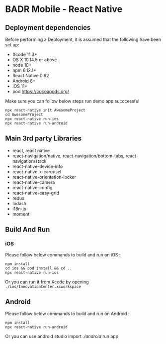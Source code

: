 # BADR Mobile - React Native

## Deployment dependencies

Before performing a Deployment, it is assumed that the following have been set up:

- Xcode 11.3+
- OS X 10.14.5 or above
- node 10+
- npm 6.12.1+
- React Native 0.62
- Android 8+
- iOS 11+
- pod https://cocoapods.org/

Make sure you can follow below steps run demo app succcessful

```
npx react-native init AwesomeProject
cd AwesomeProject
npx react-native run-ios
npx react-native run-android
```


## Main 3rd party Libraries

- react, react native
- react-navigation/native, react-navigation/bottom-tabs, react-navigation/stack
- react-native-device-info
- react-native-x-carousel
- react-native-orientation-locker
- react-native-camera
- react-native-config
- react-native-easy-grid
- redux
- lodash
- i18n-js
- moment

## Build And Run
### iOS

Please follow below commands to build and run on iOS :

```
npm install 
cd ios && pod install && cd .. 
npx react-native run-ios
```

Or you can run it from Xcode by opening `./ios/InnovationCenter.xcworkspace`

## Android

Please follow below commands to build and run on Android :

```
npm install 
npx react-native run-android
```

Or you can use android studio import *./android* run app